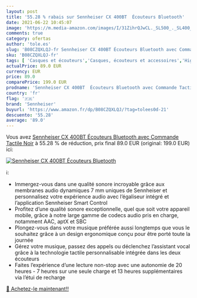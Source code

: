 ```yaml
---
layout: post
title: '55.28 % rabais sur Sennheiser CX 400BT  Écouteurs Bluetooth'
date: 2021-06-22 10:45:07
image: 'https://m.media-amazon.com/images/I/31ZihrQJwCL._SL500_._SL400_.jpg'
comments: true
category: ofertas
author: 'tole.es'
slug: 'B08CZQXLQJ-fr Sennheiser CX 400BT Écouteurs Bluetooth avec Commande...'
sku: 'B08CZQXLQJ-fr'
tags: [ 'Casques et écouteurs','Casques, écouteurs et accessoires','High-Tech','sennheiser', ]
actualPrice: 89.0 EUR
currency: EUR
price: 89.0
comparePrice: 199.0 EUR
prodname: 'Sennheiser CX 400BT  Écouteurs Bluetooth avec Commande Tactile  Noir'
country: 'fr'
flag: '🇫🇷'
brand: 'Sennheiser'
buyurl: 'https://www.amazon.fr/dp/B08CZQXLQJ/?tag=tolees0d-21'
descuento: '55.28'
average: '89.0'
---
```


Vous avez [Sennheiser CX 400BT  Écouteurs Bluetooth avec Commande Tactile  Noir](https://www.amazon.fr/dp/B08CZQXLQJ/?tag=tolees0d-21)  à  55.28 % de réduction, prix final  89.0 EUR (original: 199.0 EUR) ici:

[![Sennheiser CX 400BT  Écouteurs Bluetooth](https://m.media-amazon.com/images/I/31ZihrQJwCL._SL500_._SL400_.jpg)](https://www.amazon.fr/dp/B08CZQXLQJ/?tag=tolees0d-21)

ℹ️:

- Immergez-vous dans une qualité sonore incroyable grâce aux membranes audio dynamiques 7 mm uniques de Sennheiser et personnalisez votre expérience audio avec l’égaliseur intégré et l’application Sennheiser Smart Control
- Profitez d’une qualité sonore exceptionnelle, quel que soit votre appareil mobile, grâce à notre large gamme de codecs audio pris en charge, notamment AAC, aptX et SBC
- Plongez-vous dans votre musique préférée aussi longtemps que vous le souhaitez grâce à un design ergonomique conçu pour être porté toute la journée
- Gérez votre musique, passez des appels ou déclenchez l’assistant vocal grâce à la technologie tactile personnalisable intégrée dans les deux écouteurs
- Faites l’expérience d’une lecture non-stop avec une autonomie de 20 heures - 7 heures sur une seule charge et 13 heures supplémentaires via l’étui de recharge

[🛒 Achetez-le maintenant!!](https://www.amazon.fr/dp/B08CZQXLQJ/?tag=tolees0d-21)
